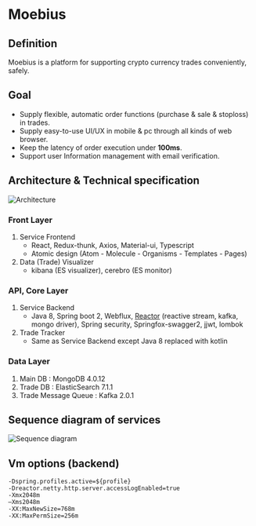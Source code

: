 # Moebius

## Definition
Moebius is a platform for supporting crypto currency trades conveniently, safely.

## Goal
* Supply flexible, automatic order functions (purchase & sale & stoploss) in trades.
* Supply easy-to-use UI/UX in mobile & pc through all kinds of web browser.
* Keep the latency of order execution under **100ms**.
* Support user Information management with email verification.

## Architecture & Technical specification
![Architecture](https://user-images.githubusercontent.com/15190229/68171840-beb35580-ffb8-11e9-8084-dbfab6431819.png)
### Front Layer

1. Service Frontend
   * React, Redux-thunk, Axios, Material-ui, Typescript
   * Atomic design (Atom - Molecule - Organisms - Templates - Pages)
2. Data (Trade) Visualizer
   * kibana (ES visualizer), cerebro (ES monitor)

### API, Core Layer

1. Service Backend
   * Java 8, Spring boot 2, Webflux, [Reactor](https://projectreactor.io) (reactive stream, kafka, mongo driver), Spring security, Springfox-swagger2, jjwt, lombok
2. Trade Tracker
   * Same as Service Backend except Java 8 replaced with kotlin

### Data Layer

1. Main DB : MongoDB 4.0.12
2. Trade DB : ElasticSearch 7.1.1
3. Trade Message Queue : Kafka 2.0.1

## Sequence diagram of services
![Sequence diagram](https://user-images.githubusercontent.com/15190229/68497952-0ed03780-0299-11ea-9fd7-14406aa5d912.png)

## Vm options (backend)
```
-Dspring.profiles.active=${profile}
-Dreactor.netty.http.server.accessLogEnabled=true
-Xmx2048m
–Xms2048m
-XX:MaxNewSize=768m
-XX:MaxPermSize=256m
```
